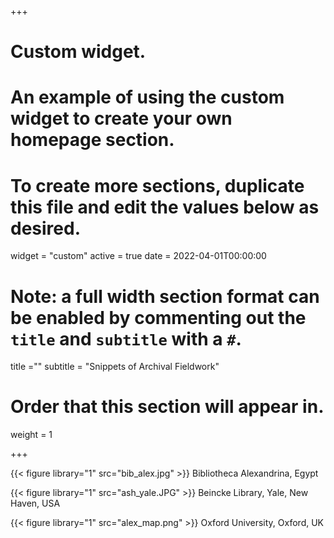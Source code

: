 +++
# Custom widget.
# An example of using the custom widget to create your own homepage section.
# To create more sections, duplicate this file and edit the values below as desired.
widget = "custom"
active = true
date = 2022-04-01T00:00:00

# Note: a full width section format can be enabled by commenting out the `title` and `subtitle` with a `#`.
title =""
subtitle = "Snippets of Archival Fieldwork"

# Order that this section will appear in.
weight = 1


+++


{{< figure library="1" src="bib_alex.jpg" >}} 
Bibliotheca Alexandrina, Egypt


{{< figure library="1" src="ash_yale.JPG" >}}
Beincke Library, Yale, New Haven, USA


{{< figure library="1" src="alex_map.png" >}}
Oxford University, Oxford, UK


